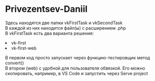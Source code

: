 # Privezentsev-Daniil

Здесь находятся две папки vkFirstTask и vkSecondTask <br>
В каждой из них находится файл(ы) с расширением .php <br>
В vkFirstTask есть два варианта решения: 
<li> vk-first
<li> vk-first-web
  
В первом код просто запускает через функцию-тестировщик метод convert() <br>
В втором (web) с удобной для пользователя обвязкой. Его можно скопировать,
например, в VS Code и запустить через Serve project
